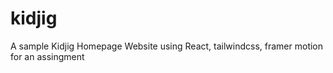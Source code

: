 # kidjig
A sample Kidjig Homepage Website using  React, tailwindcss, framer motion for an assingment
